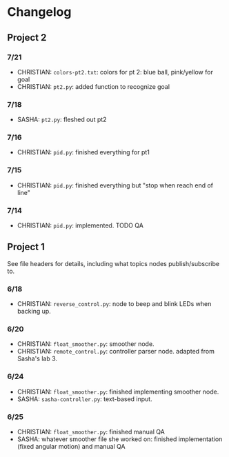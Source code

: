 # Changelog
## Project 2
### 7/21
- CHRISTIAN: `colors-pt2.txt`: colors for pt 2: blue ball, pink/yellow for goal
- CHRISTIAN: `pt2.py`: added function to recognize goal
### 7/18
- SASHA: `pt2.py`: fleshed out pt2
### 7/16
- CHRISTIAN: `pid.py`: finished everything for pt1
### 7/15
- CHRISTIAN: `pid.py`: finished everything but "stop when reach end of line"
### 7/14
- CHRISTIAN: `pid.py`: implemented. TODO QA

## Project 1
See file headers for details, including what topics nodes publish/subscribe to.

### 6/18
- CHRISTIAN: `reverse_control.py`: node to beep and blink LEDs when backing up. 

### 6/20
- CHRISTIAN: `float_smoother.py`: smoother node.
- CHRISTIAN: `remote_control.py`: controller parser node. adapted from Sasha's lab 3. 

### 6/24
- CHRISTIAN: `float_smoother.py`: finished implementing smoother node.
- SASHA: `sasha-controller.py`: text-based input.

### 6/25
- CHRISTIAN: `float_smoother.py`: finished manual QA
- SASHA: whatever smoother file she worked on: finished implementation (fixed angular motion) and manual QA 
